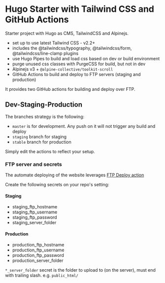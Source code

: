# Hugo Starter with Tailwind CSS and GitHub Actions

Starter project with Hugo as CMS, TailwindCSS and Alpinejs.

- set up to use latest Tailwind CSS - v2.2+
- includes the @tailwindcss/typography, @tailwindcss/form, @tailwindcss/line-clamp plugins
- use Hugo Pipes to build and load css based on dev or build environment
- purge unused css classes with PurgeCSS for build, but not in dev
- Alpinejs v3 + `@alpine-collective/toolkit-scroll`
- GitHub Actions to build and deploy to FTP servers (staging and production)

It provides two GitHub actions for building and deploy over FTP.

## Dev-Staging-Production

The branches strategy is the following:

- `master` is for development. Any push on it will not trigger any build and deploy
- `staging` branch for staging
- `stable` branch for production

Simply edit the actions to reflect your setup.

### FTP server and secrets

The automate deploying of the website leverages [FTP Deploy action](https://github.com/marketplace/actions/ftp-deploy)

Create the following secrets on your repo's setting:

#### Staging

- staging_ftp_hostname
- staging_ftp_username
- staging_ftp_password
- staging_server_folder

#### Production

- production_ftp_hostname
- production_ftp_username
- production_ftp_password
- production_server_folder

`*_server_folder` secret is the folder to upload to (on the server), must end with trailing slash. e.g. `public_html/`
